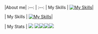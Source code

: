 |About me|
:--: | :--:
| My Skills | [![My Skills](https://skillicons.dev/icons?i=js,html,css,react,firebase,laravel,mysql,nodejs,npm)](https://skillicons.dev)|

| My Skills | [![My Skills](https://skillicons.dev/icons?i=cpp,python,java,react,fastapi,flask,firebase,laravel,mysql,nodejs,npm,py,pytorch,powershell,ruby,r)](https://skillicons.dev)|

| My Stats | ![](http://github-profile-summary-cards.vercel.app/api/cards/profile-details?username=nzodasic&theme=darcula) ![](http://github-profile-summary-cards.vercel.app/api/cards/productive-time?username=Nzodasic&theme=darcula&utcOffset=8)![](http://github-profile-summary-cards.vercel.app/api/cards/repos-per-language?username=Nzodasic&theme=darcula)![](http://github-profile-summary-cards.vercel.app/api/cards/most-commit-language?username=Nzodasic&theme=darcula)![](http://github-profile-summary-cards.vercel.app/api/cards/stats?username=Nzodasic&theme=darcula)
